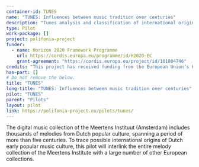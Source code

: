 ```yaml
---
container-id: TUNES
name: "TUNES: Influences between music tradition over centuries"
description: "Tunes analysis and classification of international origin of Dutch early popular music culture"
type: Pilot
work-package: []
project: polifonia-project
funder:
  - name: Horizon 2020 Framework Programme
    url: https://cordis.europa.eu/programme/id/H2020-EC
    grant-agreement: "https://cordis.europa.eu/project/id/101004746"
credits: "This project has received funding from the European Union’s Horizon 2020 research and innovation programme under grant agreement N. 101004746."
has-part: []
# Do not remove the below.
title: "TUNES"
long-title: "TUNES: Influences between music tradition over centuries"
pilot: "TUNES"
parent: "Pilots"
layout: pilot
link: https://polifonia-project.eu/pilots/tunes/
--- 
```


The digital music collection of the Meertens Instituut (Amsterdam) includes thousands of melodies from Dutch popular culture, spanning a period of more than five centuries. To trace possible international origins of Dutch early popular music culture, this pilot will interlink the entire melody collection of the Meertens Institute with a large number of other European collections. 